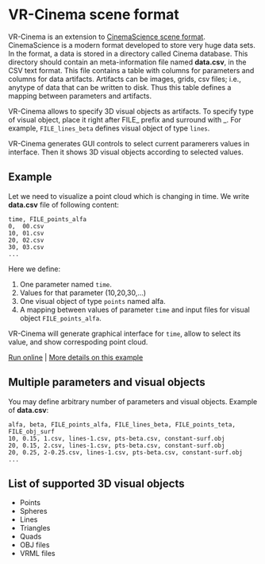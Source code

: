 
# VR-Cinema scene format

VR-Cinema is an extension to [CinemaScience scene format](https://github.com/cinemascience/cinema/blob/master/specs/dietrich/01/cinema_specD_v012.pdf).
CinemaScience is a modern format developed to store very huge data sets. In the format, a data is stored in a directory called Cinema database. This directory should contain an meta-information file named **data.csv**, in the CSV text format. This file contains a table with columns for parameters and columns for data artifacts. Artifacts can be images, grids, csv files; i.e., anytype of data that can be written to disk. Thus this table defines a mapping between parameters and artifacts.

<!--
Thus **data.csv** derermines:
* a list of parameters, 
* a list of values of those parameters, 
* a list of artifacts, 
* and a relation between parameters values and artifacts. 
-->

<!--
VR-Cinema extends CinemaScience format by the following:
1. It allows to specify 3D visual objects as artifacts. To specify type of visual object, place it right after FILE_ prefix and surround with \_. For example, FILE_lines_beta defines visual object of type `lines`.
2. It generates GUI controls to select current paramerers values in interface. Then it shows 3D visual objects according to selected values.
-->

VR-Cinema allows to specify 3D visual objects as artifacts. To specify type of visual object, place it right after FILE_ prefix and surround with \_. For example, `FILE_lines_beta` defines visual object of type `lines`.

VR-Cinema generates GUI controls to select current paramerers values in interface. Then it shows 3D visual objects according to selected values.

## Example

Let we need to visualize a point cloud which is changing in time. We write **data.csv** file of following content:

```
time, FILE_points_alfa
0,  00.csv
10, 01.csv
20, 02.csv
30, 03.csv
...
```
Here we define:
1. One parameter named `time`.
2. Values for that parameter (10,20,30,...)
3. One visual object of type `points` named alfa.
4. A mapping between values of parameter `time` and input files for visual object `FILE_points_alfa`.

VR-Cinema will generate graphical interface for `time`, allow to select its value, and show correspoding point cloud.

[Run online](https://viewzavr.com/apps/vr-cinema/?datapath=./examples/_tutorial/0-points-fly.cdb/data.csv) | [More details on this example](./examples/_tutorial/0-points-fly.cdb)

## Multiple parameters and visual objects
You may define arbitrary number of parameters and visual objects. Example of **data.csv**:
```
alfa, beta, FILE_points_alfa, FILE_lines_beta, FILE_points_teta, FILE_obj_surf
10, 0.15, 1.csv, lines-1.csv, pts-beta.csv, constant-surf.obj
20, 0.15, 2.csv, lines-1.csv, pts-beta.csv, constant-surf.obj
20, 0.25, 2-0.25.csv, lines-1.csv, pts-beta.csv, constant-surf.obj
...
```

## List of supported 3D visual objects

* Points
* Spheres
* Lines
* Triangles
* Quads
* OBJ files
* VRML files
